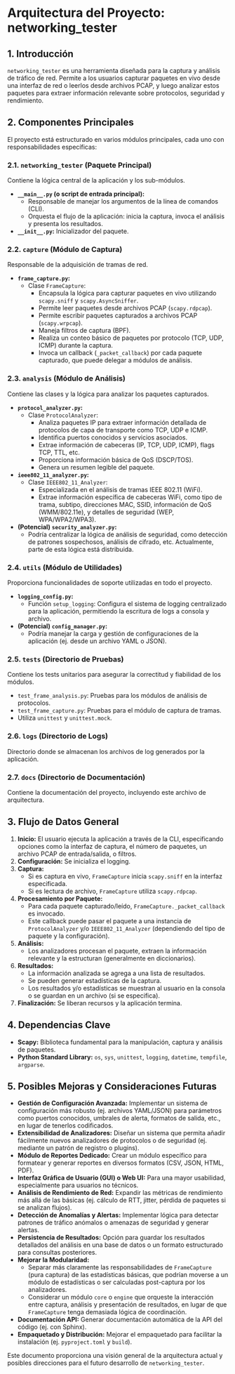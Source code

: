 # Arquitectura del Proyecto: networking_tester

## 1. Introducción

`networking_tester` es una herramienta diseñada para la captura y análisis de tráfico de red. Permite a los usuarios capturar paquetes en vivo desde una interfaz de red o leerlos desde archivos PCAP, y luego analizar estos paquetes para extraer información relevante sobre protocolos, seguridad y rendimiento.

## 2. Componentes Principales

El proyecto está estructurado en varios módulos principales, cada uno con responsabilidades específicas:

### 2.1. `networking_tester` (Paquete Principal)

Contiene la lógica central de la aplicación y los sub-módulos.

*   **`__main__.py` (o script de entrada principal):**
    *   Responsable de manejar los argumentos de la línea de comandos (CLI).
    *   Orquesta el flujo de la aplicación: inicia la captura, invoca el análisis y presenta los resultados.
*   **`__init__.py`:** Inicializador del paquete.

### 2.2. `capture` (Módulo de Captura)

Responsable de la adquisición de tramas de red.

*   **`frame_capture.py`:**
    *   Clase `FrameCapture`:
        *   Encapsula la lógica para capturar paquetes en vivo utilizando `scapy.sniff` y `scapy.AsyncSniffer`.
        *   Permite leer paquetes desde archivos PCAP (`scapy.rdpcap`).
        *   Permite escribir paquetes capturados a archivos PCAP (`scapy.wrpcap`).
        *   Maneja filtros de captura (BPF).
        *   Realiza un conteo básico de paquetes por protocolo (TCP, UDP, ICMP) durante la captura.
        *   Invoca un callback (`_packet_callback`) por cada paquete capturado, que puede delegar a módulos de análisis.

### 2.3. `analysis` (Módulo de Análisis)

Contiene las clases y la lógica para analizar los paquetes capturados.

*   **`protocol_analyzer.py`:**
    *   Clase `ProtocolAnalyzer`:
        *   Analiza paquetes IP para extraer información detallada de protocolos de capa de transporte como TCP, UDP e ICMP.
        *   Identifica puertos conocidos y servicios asociados.
        *   Extrae información de cabeceras (IP, TCP, UDP, ICMP), flags TCP, TTL, etc.
        *   Proporciona información básica de QoS (DSCP/TOS).
        *   Genera un resumen legible del paquete.
*   **`ieee802_11_analyzer.py`:**
    *   Clase `IEEE802_11_Analyzer`:
        *   Especializada en el análisis de tramas IEEE 802.11 (WiFi).
        *   Extrae información específica de cabeceras WiFi, como tipo de trama, subtipo, direcciones MAC, SSID, información de QoS (WMM/802.11e), y detalles de seguridad (WEP, WPA/WPA2/WPA3).
*   **(Potencial) `security_analyzer.py`:**
    *   Podría centralizar la lógica de análisis de seguridad, como detección de patrones sospechosos, análisis de cifrado, etc. Actualmente, parte de esta lógica está distribuida.

### 2.4. `utils` (Módulo de Utilidades)

Proporciona funcionalidades de soporte utilizadas en todo el proyecto.

*   **`logging_config.py`:**
    *   Función `setup_logging`: Configura el sistema de logging centralizado para la aplicación, permitiendo la escritura de logs a consola y archivo.
*   **(Potencial) `config_manager.py`:**
    *   Podría manejar la carga y gestión de configuraciones de la aplicación (ej. desde un archivo YAML o JSON).

### 2.5. `tests` (Directorio de Pruebas)

Contiene los tests unitarios para asegurar la correctitud y fiabilidad de los módulos.

*   `test_frame_analysis.py`: Pruebas para los módulos de análisis de protocolos.
*   `test_frame_capture.py`: Pruebas para el módulo de captura de tramas.
*   Utiliza `unittest` y `unittest.mock`.

### 2.6. `logs` (Directorio de Logs)

Directorio donde se almacenan los archivos de log generados por la aplicación.

### 2.7. `docs` (Directorio de Documentación)

Contiene la documentación del proyecto, incluyendo este archivo de arquitectura.

## 3. Flujo de Datos General

1.  **Inicio:** El usuario ejecuta la aplicación a través de la CLI, especificando opciones como la interfaz de captura, el número de paquetes, un archivo PCAP de entrada/salida, o filtros.
2.  **Configuración:** Se inicializa el logging.
3.  **Captura:**
    *   Si es captura en vivo, `FrameCapture` inicia `scapy.sniff` en la interfaz especificada.
    *   Si es lectura de archivo, `FrameCapture` utiliza `scapy.rdpcap`.
4.  **Procesamiento por Paquete:**
    *   Para cada paquete capturado/leído, `FrameCapture._packet_callback` es invocado.
    *   Este callback puede pasar el paquete a una instancia de `ProtocolAnalyzer` y/o `IEEE802_11_Analyzer` (dependiendo del tipo de paquete y la configuración).
5.  **Análisis:**
    *   Los analizadores procesan el paquete, extraen la información relevante y la estructuran (generalmente en diccionarios).
6.  **Resultados:**
    *   La información analizada se agrega a una lista de resultados.
    *   Se pueden generar estadísticas de la captura.
    *   Los resultados y/o estadísticas se muestran al usuario en la consola o se guardan en un archivo (si se especifica).
7.  **Finalización:** Se liberan recursos y la aplicación termina.

## 4. Dependencias Clave

*   **Scapy:** Biblioteca fundamental para la manipulación, captura y análisis de paquetes.
*   **Python Standard Library:** `os`, `sys`, `unittest`, `logging`, `datetime`, `tempfile`, `argparse`.

## 5. Posibles Mejoras y Consideraciones Futuras

*   **Gestión de Configuración Avanzada:** Implementar un sistema de configuración más robusto (ej. archivos YAML/JSON) para parámetros como puertos conocidos, umbrales de alerta, formatos de salida, etc., en lugar de tenerlos codificados.
*   **Extensibilidad de Analizadores:** Diseñar un sistema que permita añadir fácilmente nuevos analizadores de protocolos o de seguridad (ej. mediante un patrón de registro o plugins).
*   **Módulo de Reportes Dedicado:** Crear un módulo específico para formatear y generar reportes en diversos formatos (CSV, JSON, HTML, PDF).
*   **Interfaz Gráfica de Usuario (GUI) o Web UI:** Para una mayor usabilidad, especialmente para usuarios no técnicos.
*   **Análisis de Rendimiento de Red:** Expandir las métricas de rendimiento más allá de las básicas (ej. cálculo de RTT, jitter, pérdida de paquetes si se analizan flujos).
*   **Detección de Anomalías y Alertas:** Implementar lógica para detectar patrones de tráfico anómalos o amenazas de seguridad y generar alertas.
*   **Persistencia de Resultados:** Opción para guardar los resultados detallados del análisis en una base de datos o un formato estructurado para consultas posteriores.
*   **Mejorar la Modularidad:**
    *   Separar más claramente las responsabilidades de `FrameCapture` (pura captura) de las estadísticas básicas, que podrían moverse a un módulo de estadísticas o ser calculadas post-captura por los analizadores.
    *   Considerar un módulo `core` o `engine` que orqueste la interacción entre captura, análisis y presentación de resultados, en lugar de que `FrameCapture` tenga demasiada lógica de coordinación.
*   **Documentación API:** Generar documentación automática de la API del código (ej. con Sphinx).
*   **Empaquetado y Distribución:** Mejorar el empaquetado para facilitar la instalación (ej. `pyproject.toml` y `build`).

Este documento proporciona una visión general de la arquitectura actual y posibles direcciones para el futuro desarrollo de `networking_tester`.
